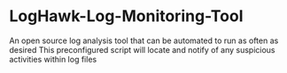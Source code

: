 # LogHawk-Log-Monitoring-Tool
An open source log analysis tool that can be automated to run as often as desired
This preconfigured script will locate and notify of any suspicious activities within log files


